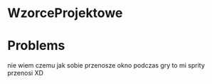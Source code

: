 # WzorceProjektowe



# Problems
nie wiem czemu jak sobie przenosze okno podczas gry to mi sprity przenosi XD